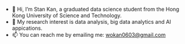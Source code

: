- 👋 Hi, I’m Stan Kan, a graduated data science student from the Hong Kong University of Science and Technology.
- 👀 My research interest is data analysis, big data analytics and AI appications.
- 📫 You can reach me by emailing me: wokan0603@gmail.com
